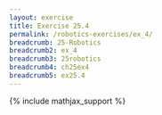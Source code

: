 ```yaml
---
layout: exercise
title: Exercise 25.4
permalink: /robotics-exercises/ex_4/
breadcrumb: 25-Robotics
breadcrumb2: ex_4
breadcrumb3: 25robotics
breadcrumb4: ch25ex4
breadcrumb5: ex25.4
---
```


{% include mathjax_support %}

